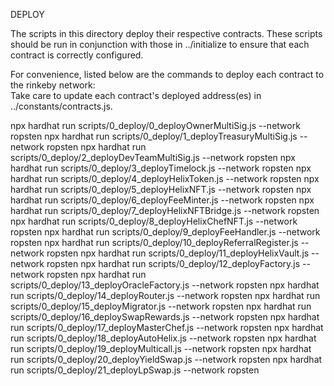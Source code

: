 DEPLOY

The scripts in this directory deploy their respective contracts.
These scripts should be run in conjunction with those in ../initialize to ensure that each
contract is correctly configured.

For convenience, listed below are the commands to deploy each contract to the rinkeby network:  
Take care to update each contract's deployed address(es) in ../constants/contracts.js.

npx hardhat run scripts/0_deploy/0_deployOwnerMultiSig.js --network ropsten
npx hardhat run scripts/0_deploy/1_deployTreasuryMultiSig.js --network ropsten
npx hardhat run scripts/0_deploy/2_deployDevTeamMultiSig.js --network ropsten
npx hardhat run scripts/0_deploy/3_deployTimelock.js --network ropsten
npx hardhat run scripts/0_deploy/4_deployHelixToken.js --network ropsten
npx hardhat run scripts/0_deploy/5_deployHelixNFT.js --network ropsten
npx hardhat run scripts/0_deploy/6_deployFeeMinter.js --network ropsten
npx hardhat run scripts/0_deploy/7_deployHelixNFTBridge.js --network ropsten
npx hardhat run scripts/0_deploy/8_deployHelixChefNFT.js --network ropsten
npx hardhat run scripts/0_deploy/9_deployFeeHandler.js --network ropsten
npx hardhat run scripts/0_deploy/10_deployReferralRegister.js --network ropsten
npx hardhat run scripts/0_deploy/11_deployHelixVault.js --network ropsten
npx hardhat run scripts/0_deploy/12_deployFactory.js --network ropsten
npx hardhat run scripts/0_deploy/13_deployOracleFactory.js --network ropsten
npx hardhat run scripts/0_deploy/14_deployRouter.js --network ropsten
npx hardhat run scripts/0_deploy/15_deployMigrator.js --network ropsten
npx hardhat run scripts/0_deploy/16_deploySwapRewards.js --network ropsten
npx hardhat run scripts/0_deploy/17_deployMasterChef.js --network ropsten
npx hardhat run scripts/0_deploy/18_deployAutoHelix.js --network ropsten
npx hardhat run scripts/0_deploy/19_deployMulticall.js --network ropsten
npx hardhat run scripts/0_deploy/20_deployYieldSwap.js --network ropsten
npx hardhat run scripts/0_deploy/21_deployLpSwap.js --network ropsten

